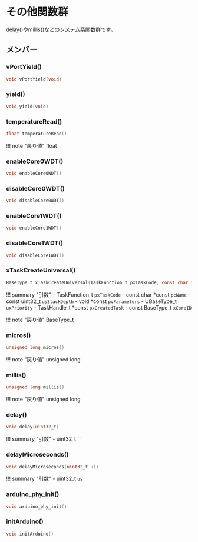 # その他関数群

delay()やmillis()などのシステム系関数群です。

## メンバー









### vPortYield()



```c
void vPortYield(void)
```



### yield()



```c
void yield(void)
```


### temperatureRead()



```c
float temperatureRead()
```

!!! note "戻り値"
	float



### enableCore0WDT()



```c
void enableCore0WDT()
```


### disableCore0WDT()



```c
void disableCore0WDT()
```




### enableCore1WDT()



```c
void enableCore1WDT()
```





### disableCore1WDT()



```c
void disableCore1WDT()
```




### xTaskCreateUniversal()



```c
BaseType_t xTaskCreateUniversal(TaskFunction_t pxTaskCode, const char *const pcName, const uint32_t usStackDepth, void *const pvParameters, UBaseType_t uxPriority, TaskHandle_t *const pxCreatedTask, const BaseType_t xCoreID)
```

!!! summary "引数"
	- TaskFunction_t `pxTaskCode` 
	- const char *const `pcName` 
	- const uint32_t `usStackDepth` 
	- void *const `pvParameters` 
	- UBaseType_t `uxPriority` 
	- TaskHandle_t *const `pxCreatedTask` 
	- const BaseType_t `xCoreID` 

!!! note "戻り値"
	BaseType_t



### micros()



```c
unsigned long micros()
```

!!! note "戻り値"
	unsigned long



### millis()



```c
unsigned long millis()
```

!!! note "戻り値"
	unsigned long



### delay()



```c
void delay(uint32_t)
```

!!! summary "引数"
	- uint32_t `` 




### delayMicroseconds()



```c
void delayMicroseconds(uint32_t us)
```

!!! summary "引数"
	- uint32_t `us` 





### arduino_phy_init()



```c
void arduino_phy_init()
```





### initArduino()



```c
void initArduino()
```





